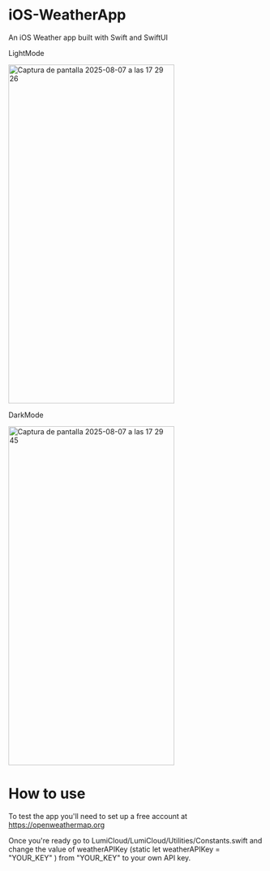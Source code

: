 # iOS-WeatherApp
An iOS Weather app built with Swift and SwiftUI

LightMode

<img width="327" height="668" alt="Captura de pantalla 2025-08-07 a las 17 29 26" src="https://github.com/user-attachments/assets/d0d902f9-8696-4a14-a853-db96904a47a0" />

DarkMode

<img width="327" height="668" alt="Captura de pantalla 2025-08-07 a las 17 29 45" src="https://github.com/user-attachments/assets/0d9667d4-6284-4e1d-93ce-b8cb320988e4" />

# How to use
To test the app you'll need to set up a free account at https://openweathermap.org

Once you're ready go to LumiCloud/LumiCloud/Utilities/Constants.swift and change the value of weatherAPIKey (static let weatherAPIKey = "YOUR_KEY"
) from "YOUR_KEY" to your own API key.
